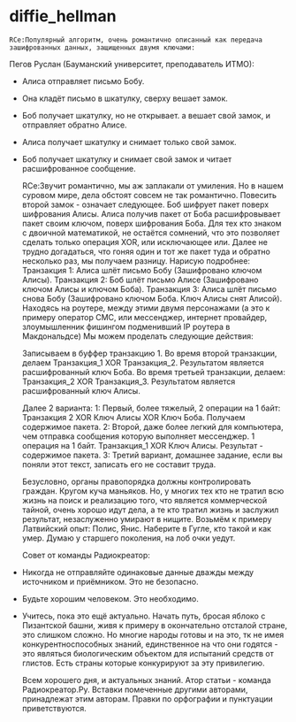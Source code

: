 # diffie_hellman
    RCe:Популярный алгоритм, очень романтично описанный как передача зашифрованных данных, защищенных двумя ключами:
Пегов Руслан (Бауманский университет, преподаватель ИТМО):
- Алиса отправляет письмо Бобу.
- Она кладёт письмо в шкатулку, сверху вешает замок. 
- Боб получает шкатулку, но не открывает. а вешает свой замок, и отправляет обратно Алисе. 
- Алиса получает шкатулку и снимает только свой замок. 
- Боб получает шкатулку и снимает свой замок и читает расшифрованное сообщение.

    RCe:Звучит романтично, мы аж заплакали от умиления. Но в нашем суровом мире, дела обстоят совсем не так романтично. Повесить второй замок - означает следующее. Боб шифрует пакет поверх шифрования Алисы. Алиса получив пакет от Боба расшифровывает пакет своим ключом, поверх шифрования Боба. Для тех кто знаком с двоичной математикой, не остаётся сомнений, что это позволяет сделать только операция XOR, или исключающее или. Далее не трудно догадаться, что гоняя один и тот же пакет туда и обратно несколько раз, мы получаем разницу. Нарисую подробнее:
Транзакция 1: Алиса шлёт письмо Бобу (Зашифровано ключом Алисы).
Транзакция 2: Боб шлёт письмо Алисе (Зашифровано ключом Алисы и  ключом Боба).
Транзакция 3: Алиса шлёт письмо снова Бобу (Зашифровано ключом Боба. Ключ Алисы снят Алисой).
Находясь на роутере, между этими двумя персонажами (а это к примеру оператор СМС, или мессенджер, интернет провайдер, злоумышленник фишингом подменивший IP роутера в Макдональдсе) Мы можем проделать следующие действия:

    Записываем в буффер транзакцию 1.
Во время второй транзакции, делаем Транзакция_1 XOR Транзакция_2. 
Результатом является расшифрованный ключ Боба.
Во время третьей транзакции, делаем: Транзакция_2 XOR Транзакция_3. 
Результатом является расшифрованный ключ Алисы. 

    Далее 2 варианта:
1: Первый, более тяжелый, 2 операции на 1 байт: Транзакция 2 XOR Ключ Алисы XOR Ключ Боба. 
Получаем содержимое пакета. 
2: Второй, даже более легкий  для компьютера, чем отправка сообщения которую выполняет мессенджер. 1 операция на 1 байт. 
Транзакция_1 XOR Ключ Алисы. Результат - содержимое пакета.
3: Третий вариант, домашнее задание, если вы поняли этот текст, записать его не составит труда. 

    Безусловно, органы правопорядка должны контролировать граждан. Кругом куча маньяков. Но, у многих тех кто не тратил всю жизнь на поиск и реализацию того, что является коммерческой тайной, очень хорошо идут дела, а те кто тратил жизнь и заслужил результат, незаслуженно умирают в нищите. Возьмём к примеру Латвийский опыт: Полис, Янис. Наберите в Гугле, кто такой и как умер. Думаю у старшего поколения, на лоб очки уедут. 

    Совет от команды Радиокреатор: 
- Никогда не отправляйте одинаковые данные дважды между источником и приёмником. Это не безопасно. 
- Будьте хорошим человеком. Это необходимо.
- Учитесь, пока это ещё актуально. 
Начать путь, бросая яблоко с Пизантской башни, живя к примеру в окончательно отсталой стране, это слишком сложно. Но многие народы готовы и на это, тк не имея конкурентноспособных знаний, единственное на что они годятся - это являться биологическим объектом для испытаний средств от глистов. Есть страны которые конкурируют за эту привилегию.

    Всем хорошего дня, и актуальных знаний.
Атор статьи - команда Радиокреатор.Ру. Вставки помеченные другими авторами, принадлежат этим авторам.
Правки по орфографии и пунктуации приветствуются.
